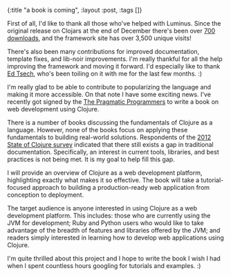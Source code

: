 {:title "a book is coming", :layout :post, :tags []}

First of all, I'd like to thank all those who've helped with Luminus. Since the original release on Clojars at the end of December there's been over [700 downloads](https://clojars.org/luminus/lein-template), and the framework site has over 3,500 unique visits!

There's also been many contributions for improved documentation, template fixes, and lib-noir improvements. I'm really thankful for all the help improving the framework and moving it forward. I'd especially like to thank [Ed Tsech](http://about.me/edtsech), who's been toiling on it with me for the last few months. :)

I'm really glad to be able to contribute to popularizing the language and making it more accessible. On that note I have some exciting news. I've recently got signed by the [The Pragmatic Programmers](http://pragprog.com/) to write a book on web development using Clojure.

There is a number of books discussing the fundamentals of Clojure as a language. However, none of the books focus on applying these fundamentals to building real-world solutions. Respondents of the [2012 State of Clojure survey](http://cemerick.com/2012/07/19/2012-state-of-clojure-survey/) indicated that there still exists a gap in traditional documentation. Specifically, an interest in current tools, libraries, and best practices is not being met. It is my goal to help fill this gap.

I will provide an overview of Clojure as a web development platform, highlighting exactly what makes it so effective. The book will take a tutorial-focused approach to building a production-ready web application from conception to deployment.

The target audience is anyone interested in using Clojure as a web development platform. This includes: those who are currently using the JVM for development; Ruby and Python users who would like to take advantage of the breadth of features and libraries offered by the JVM; and readers simply interested in learning how to develop web applications using Clojure.

I'm quite thrilled about this project and I hope to write the book I wish I had when I spent countless hours googling for tutorials and examples. :)